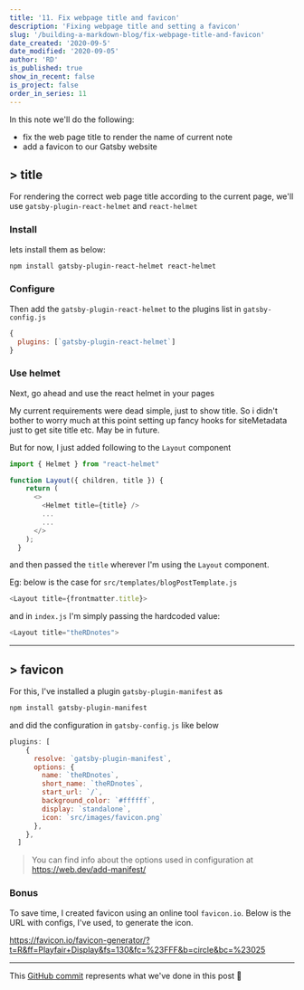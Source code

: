 ```yaml
---
title: '11. Fix webpage title and favicon'
description: 'Fixing webpage title and setting a favicon'
slug: '/building-a-markdown-blog/fix-webpage-title-and-favicon'
date_created: '2020-09-5'
date_modified: '2020-09-05'
author: 'RD'
is_published: true
show_in_recent: false
is_project: false
order_in_series: 11
---
```

In this note we'll do the following:  
- fix the web page title to render the name of current note
- add a favicon to our Gatsby website

## > title
For rendering the correct web page title according to the current page, we'll use `gatsby-plugin-react-helmet` and `react-helmet`

### Install
lets install them as below:  
```sh
npm install gatsby-plugin-react-helmet react-helmet
```

### Configure
Then add the `gatsby-plugin-react-helmet` to the plugins list in `gatsby-config.js`
```js
{
  plugins: [`gatsby-plugin-react-helmet`]
}
```
### Use helmet
Next, go ahead and use the react helmet in your pages  

My current requirements were dead simple, just to show title. So i didn't bother to worry much at this point setting up fancy hooks for siteMetadata just to get site title etc. May be in future.

But for now, I just added following to the `Layout` component  
```js
import { Helmet } from "react-helmet"

function Layout({ children, title }) {
    return (
      <>
        <Helmet title={title} />
        ...
        ...
      </>
    );
  }
``` 
and then passed the `title` wherever I'm using the `Layout` component.  

Eg: below is the case for `src/templates/blogPostTemplate.js`

```js
<Layout title={frontmatter.title}>
```

and in `index.js` I'm simply passing the hardcoded value:  
```js
<Layout title="theRDnotes">
```
---
## > favicon
For this, I've installed a plugin `gatsby-plugin-manifest` as
```sh
npm install gatsby-plugin-manifest
```

and did the configuration in `gatsby-config.js` like below

```js
plugins: [
    {
      resolve: `gatsby-plugin-manifest`,
      options: {
        name: `theRDnotes`,
        short_name: `theRDnotes`,
        start_url: `/`,
        background_color: `#ffffff`,
        display: `standalone`,
        icon: `src/images/favicon.png`
      },
    },
  ]
```

> You can find info about the options used in configuration at https://web.dev/add-manifest/

### Bonus

To save time, I created favicon using an online tool `favicon.io`. Below is the URL with configs, I've used, to generate the icon.  

https://favicon.io/favicon-generator/?t=R&ff=Playfair+Display&fs=130&fc=%23FFF&b=circle&bc=%23025


---
This [GitHub commit](https://github.com/raevilman/the-rd-notes/commit/9d8fa277619bc08291a55933783b34652eccfc98) represents what we've done in this post 🤩
